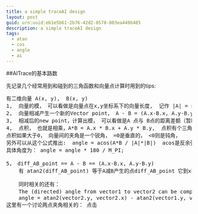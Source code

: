 ```yaml
---
title: a simple traceAI design
layout: post
guid: urn:uuid:eb1e5b61-2b76-42d2-8578-803ea449b485
description: a simple traceAI design
tags:
  - atan
  - cos
  - angle
  - ai
---
```


##AITrace的基本路数  

先记录几个经常用到和碰到的三角函数和向量点计算时用到的tips:  

<pre>
有二维向量 A(x, y),  B(x, y)
1,  向量的模， 可以看做是向量点在x,y坐标系下的向量长度,  记作 |A| = sqrt(A.x*A.x + A.y*A.y);
2,  向量相减产生一个新的Vector point， A - B = (A.x-B.x, A.y-B.y), 一个新的Vec point;
3,  相减后的new point，计算出模， 可以看做是A 点与 B点的距离差额（暂时理解如此）;
4,  点积， 也就是相乘，A*B = A.x * B.x + A.y * B.y,  点积有个三角函数相关的公式是:  A*B = |A|*|B|*cos(angle) ,
点积如果大于0， 向量间的夹角是一个锐角， =0是垂直的， <0则是钝角， 
另外可以从这个公式推出:  angle = acos(A*B / |A|*|B|)  acos是反余弦；acos返回的是弧度值， 
具体角度为： angle = angle * 180 / M_PI; 

5， diff_AB_point == A - B == (A.x-B.x, A.y-B.y)  
    有 atan2(diff_AB_point) 等于A减B产生的点diff_AB_point 它到x轴的弧度， 
    
    同时相关的还有：  
    The (directed) angle from vector1 to vector2 can be computed as：
    angle = atan2(vector2.y, vector2.x) - atan2(vector1.y, vector1.x);
这里有一个讨论两点夹角相关的： <href src=http://stackoverflow.com/questions/21483999/using-atan2-to-find-angle-between-two-vectors>点击</href>
</pre>

